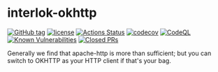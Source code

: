 # interlok-okhttp

[![GitHub tag](https://img.shields.io/github/tag/adaptris/interlok-okhttp.svg)](https://github.com/adaptris/interlok-okhttp/tags)
[![license](https://img.shields.io/github/license/adaptris/interlok-okhttp.svg)](https://github.com/adaptris/interlok-okhttp/blob/develop/LICENSE)
[![Actions Status](https://github.com/adaptris/interlok-okhttp/actions/workflows/gradle-publish.yml/badge.svg)](https://github.com/adaptris/interlok-okhttp/actions)
[![codecov](https://codecov.io/gh/adaptris/interlok-okhttp/branch/develop/graph/badge.svg)](https://codecov.io/gh/adaptris/interlok-okhttp)
[![CodeQL](https://github.com/adaptris/interlok-okhttp/workflows/CodeQL/badge.svg)](https://github.com/adaptris/interlok-okhttp/security/code-scanning)
[![Known Vulnerabilities](https://snyk.io/test/github/adaptris/interlok-okhttp/badge.svg?targetFile=build.gradle)](https://snyk.io/test/github/adaptris/interlok-okhttp?targetFile=build.gradle)
[![Closed PRs](https://img.shields.io/github/issues-pr-closed/adaptris/interlok-okhttp)](https://github.com/adaptris/interlok-okhttp/pulls?q=is%3Apr+is%3Aclosed)

Generally we find that apache-http is more than sufficient; but you can switch to OKHTTP as your HTTP client if that's your bag.